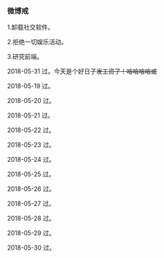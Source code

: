 ### 微博戒

1.卸载社交软件。

2.拒绝一切娱乐活动。

3.研究前端。

2018-05-31 过。今天是个好日子~~发工资了！哈哈哈哈或~~

2018-05-19 过。
             
2018-05-20 过。

2018-05-21 过。

2018-05-22 过。

2018-05-23 过。

2018-05-24 过。

2018-05-25 过。

2018-05-26 过。

2018-05-27 过。 

2018-05-28 过。 

2018-05-29 过。 

2018-05-30 过。
